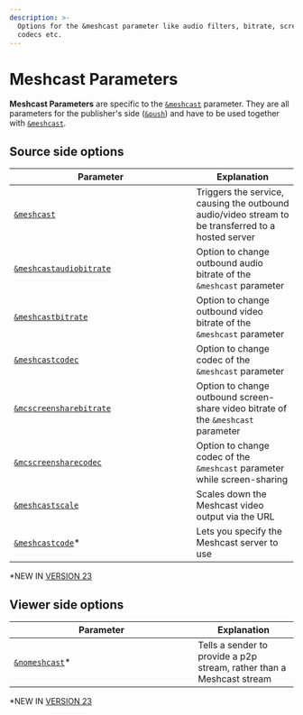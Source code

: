 ```yaml
---
description: >-
  Options for the &meshcast parameter like audio filters, bitrate, screen-share,
  codecs etc.
---
```


# Meshcast Parameters

**Meshcast Parameters** are specific to the [`&meshcast`](../../newly-added-parameters/and-meshcast.md) parameter. They are all parameters for the publisher's side ([`&push`](../../source-settings/push.md)) and have to be used together with [`&meshcast`](../../newly-added-parameters/and-meshcast.md).

## Source side options

<table><thead><tr><th width="307.57142857142856">Parameter</th><th>Explanation</th></tr></thead><tbody><tr><td><a href="../../newly-added-parameters/and-meshcast.md"><code>&#x26;meshcast</code></a></td><td>Triggers the service, causing the outbound audio/video stream to be transferred to a hosted server</td></tr><tr><td><a href="and-meshcastaudiobitrate.md"><code>&#x26;meshcastaudiobitrate</code></a></td><td>Option to change outbound audio bitrate of the <code>&#x26;meshcast</code> parameter</td></tr><tr><td><a href="../../meshcast-settings/and-meshcastbitrate.md"><code>&#x26;meshcastbitrate</code></a></td><td>Option to change outbound video bitrate of the <code>&#x26;meshcast</code> parameter</td></tr><tr><td><a href="../../meshcast-settings/and-meshcastcodec.md"><code>&#x26;meshcastcodec</code></a></td><td>Option to change codec of the <code>&#x26;meshcast</code> parameter</td></tr><tr><td><a href="../../meshcast-settings/and-mcscreensharebitrate.md"><code>&#x26;mcscreensharebitrate</code></a></td><td>Option to change outbound screen-share video bitrate of the <code>&#x26;meshcast</code> parameter</td></tr><tr><td><a href="../../meshcast-settings/and-mcscreensharecodec.md"><code>&#x26;mcscreensharecodec</code></a></td><td>Option to change codec of the <code>&#x26;meshcast</code> parameter while screen-sharing</td></tr><tr><td><a href="../upcoming-parameters/and-meshcastscale.md"><code>&#x26;meshcastscale</code></a></td><td>Scales down the Meshcast video output via the URL</td></tr><tr><td><a href="and-meshcastcode.md"><code>&#x26;meshcastcode</code></a>*</td><td>Lets you specify the Meshcast server to use</td></tr></tbody></table>

\*NEW IN [VERSION 23](../../releases/v23.md)

## **Viewer side options**

<table><thead><tr><th width="310.57142857142856">Parameter</th><th>Explanation</th></tr></thead><tbody><tr><td><a href="and-nomeshcast.md"><code>&#x26;nomeshcast</code></a>*</td><td>Tells a sender to provide a p2p stream, rather than a Meshcast stream</td></tr></tbody></table>

\*NEW IN [VERSION 23](../../releases/v23.md)
